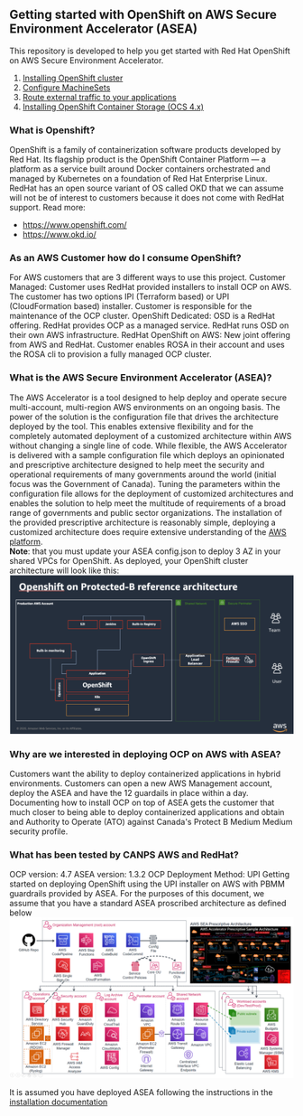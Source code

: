 ## Getting started with OpenShift on AWS Secure Environment Accelerator (ASEA)
This repository is developed to help you get started with Red Hat OpenShift on AWS Secure Environment Accelerator.

1. [Installing OpenShift cluster](Installing_OpenShift_SEA.md)
2. [Configure MachineSets](Configure_machinesets.md)
3. [Route external traffic to your applications](Route_External_Traffic.md)
4. [Installing OpenShift Container Storage (OCS 4.x)](Install_ocs.md)

### What is Openshift?
OpenShift is a family of containerization software products developed by Red Hat. Its flagship product is the
OpenShift Container Platform — a platform as a service built around Docker containers orchestrated and
managed by Kubernetes on a foundation of Red Hat Enterprise Linux. RedHat has an open source variant of
OS called OKD that we can assume will not be of interest to customers because it does not come with
RedHat support.
Read more:
* https://www.openshift.com/
* https://www.okd.io/
### As an AWS Customer how do I consume OpenShift?
For AWS customers that are 3 different ways to use this project.
Customer Managed: Customer uses RedHat provided installers to install OCP on AWS. The customer
has two options IPI (Terraform based) or UPI (CloudFormation based) installer. Customer is
responsible for the maintenance of the OCP cluster.
OpenShift Dedicated: OSD is a RedHat offering. RedHat provides OCP as a managed service. RedHat
runs OSD on their own AWS infrastructure.
RedHat OpenShift on AWS: New joint offering from AWS and RedHat. Customer enables ROSA in
their account and uses the ROSA cli to provision a fully managed OCP cluster.
### What is the AWS Secure Environment Accelerator (ASEA)?
The AWS Accelerator is a tool designed to help deploy and operate secure multi-account, multi-region AWS
environments on an ongoing basis. The power of the solution is the configuration file that drives the
architecture deployed by the tool. This enables extensive flexibility and for the completely automated
deployment of a customized architecture within AWS without changing a single line of code.
While flexible, the AWS Accelerator is delivered with a sample configuration file which deploys an
opinionated and prescriptive architecture designed to help meet the security and operational requirements
of many governments around the world (initial focus was the Government of Canada). Tuning the
parameters within the configuration file allows for the deployment of customized architectures and enables
the solution to help meet the multitude of requirements of a broad range of governments and public sector
organizations.
The installation of the provided prescriptive architecture is reasonably simple, deploying a customized
architecture does require extensive understanding of the [AWS platform](https://github.com/aws-samples/aws-secure-environment-accelerator).  
**__Note__**: that you must update your ASEA config.json to deploy 3 AZ in your shared VPCs for OpenShift. As
deployed, your OpenShift cluster architecture will look like this:
 ![Alt text](images/aws-architecture.png?raw=true "AWS Architecture")

### Why are we interested in deploying OCP on AWS with ASEA?
Customers want the ability to deploy containerized applications in hybrid environments. Customers can
open a new AWS Management account, deploy the ASEA and have the 12 guardails in place within a day.
Documenting how to install OCP on top of ASEA gets the customer that much closer to being able to deploy
containerized applications and obtain and Authority to Operate (ATO) against Canada's Protect B Medium
Medium security profile.

### What has been tested by CANPS AWS and RedHat?
OCP version: 4.7 ASEA version: 1.3.2 OCP Deployment Method: UPI
Getting started on deploying OpenShift using the UPI installer on AWS with PBMM guardrails
provided by ASEA.
For the purposes of this document, we assume that you have a standard ASEA proscribed architecture as
defined below
![Alt text](https://github.com/aws-samples/aws-secure-environment-accelerator/blob/main/docs/operations/img/ASEA-high-level-architecture.png?raw=true "AWS PBMM")

It is assumed you have deployed ASEA following the instructions in the [installation documentation](https://github.com/aws-samples/aws-secure-environment-accelerator/blob/main/docs/installation/installation.md)